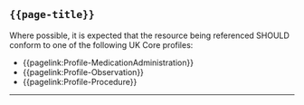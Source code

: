 ## <code>{{page-title}}</code>

Where possible, it is expected that the resource being referenced SHOULD conform to one of the following UK Core profiles:

- {{pagelink:Profile-MedicationAdministration}}
- {{pagelink:Profile-Observation}}
- {{pagelink:Profile-Procedure}}

---
